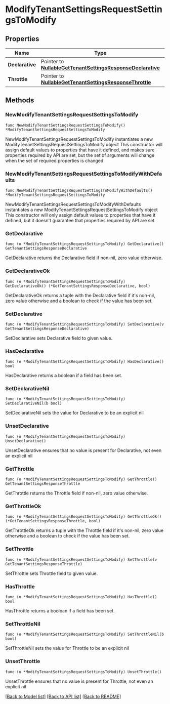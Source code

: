 # ModifyTenantSettingsRequestSettingsToModify

## Properties

Name | Type | Description | Notes
------------ | ------------- | ------------- | -------------
**Declarative** | Pointer to [**NullableGetTenantSettingsResponseDeclarative**](GetTenantSettingsResponseDeclarative.md) |  | [optional] 
**Throttle** | Pointer to [**NullableGetTenantSettingsResponseThrottle**](GetTenantSettingsResponseThrottle.md) |  | [optional] 

## Methods

### NewModifyTenantSettingsRequestSettingsToModify

`func NewModifyTenantSettingsRequestSettingsToModify() *ModifyTenantSettingsRequestSettingsToModify`

NewModifyTenantSettingsRequestSettingsToModify instantiates a new ModifyTenantSettingsRequestSettingsToModify object
This constructor will assign default values to properties that have it defined,
and makes sure properties required by API are set, but the set of arguments
will change when the set of required properties is changed

### NewModifyTenantSettingsRequestSettingsToModifyWithDefaults

`func NewModifyTenantSettingsRequestSettingsToModifyWithDefaults() *ModifyTenantSettingsRequestSettingsToModify`

NewModifyTenantSettingsRequestSettingsToModifyWithDefaults instantiates a new ModifyTenantSettingsRequestSettingsToModify object
This constructor will only assign default values to properties that have it defined,
but it doesn't guarantee that properties required by API are set

### GetDeclarative

`func (o *ModifyTenantSettingsRequestSettingsToModify) GetDeclarative() GetTenantSettingsResponseDeclarative`

GetDeclarative returns the Declarative field if non-nil, zero value otherwise.

### GetDeclarativeOk

`func (o *ModifyTenantSettingsRequestSettingsToModify) GetDeclarativeOk() (*GetTenantSettingsResponseDeclarative, bool)`

GetDeclarativeOk returns a tuple with the Declarative field if it's non-nil, zero value otherwise
and a boolean to check if the value has been set.

### SetDeclarative

`func (o *ModifyTenantSettingsRequestSettingsToModify) SetDeclarative(v GetTenantSettingsResponseDeclarative)`

SetDeclarative sets Declarative field to given value.

### HasDeclarative

`func (o *ModifyTenantSettingsRequestSettingsToModify) HasDeclarative() bool`

HasDeclarative returns a boolean if a field has been set.

### SetDeclarativeNil

`func (o *ModifyTenantSettingsRequestSettingsToModify) SetDeclarativeNil(b bool)`

 SetDeclarativeNil sets the value for Declarative to be an explicit nil

### UnsetDeclarative
`func (o *ModifyTenantSettingsRequestSettingsToModify) UnsetDeclarative()`

UnsetDeclarative ensures that no value is present for Declarative, not even an explicit nil
### GetThrottle

`func (o *ModifyTenantSettingsRequestSettingsToModify) GetThrottle() GetTenantSettingsResponseThrottle`

GetThrottle returns the Throttle field if non-nil, zero value otherwise.

### GetThrottleOk

`func (o *ModifyTenantSettingsRequestSettingsToModify) GetThrottleOk() (*GetTenantSettingsResponseThrottle, bool)`

GetThrottleOk returns a tuple with the Throttle field if it's non-nil, zero value otherwise
and a boolean to check if the value has been set.

### SetThrottle

`func (o *ModifyTenantSettingsRequestSettingsToModify) SetThrottle(v GetTenantSettingsResponseThrottle)`

SetThrottle sets Throttle field to given value.

### HasThrottle

`func (o *ModifyTenantSettingsRequestSettingsToModify) HasThrottle() bool`

HasThrottle returns a boolean if a field has been set.

### SetThrottleNil

`func (o *ModifyTenantSettingsRequestSettingsToModify) SetThrottleNil(b bool)`

 SetThrottleNil sets the value for Throttle to be an explicit nil

### UnsetThrottle
`func (o *ModifyTenantSettingsRequestSettingsToModify) UnsetThrottle()`

UnsetThrottle ensures that no value is present for Throttle, not even an explicit nil

[[Back to Model list]](../README.md#documentation-for-models) [[Back to API list]](../README.md#documentation-for-api-endpoints) [[Back to README]](../README.md)


